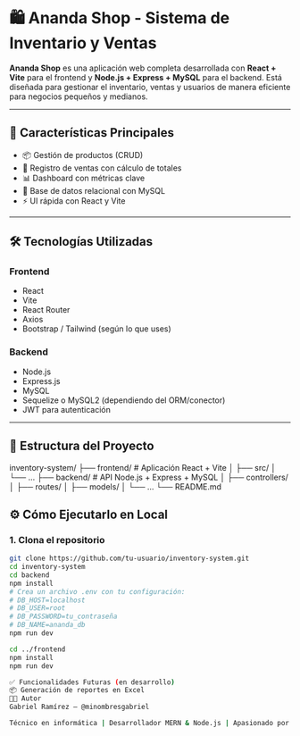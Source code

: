 # 🛍️ Ananda Shop - Sistema de Inventario y Ventas

**Ananda Shop** es una aplicación web completa desarrollada con **React + Vite** para el frontend y **Node.js + Express + MySQL** para el backend. Está diseñada para gestionar el inventario, ventas y usuarios de manera eficiente para negocios pequeños y medianos.

---

## 🚀 Características Principales

- 📦 Gestión de productos (CRUD)
- 🧾 Registro de ventas con cálculo de totales
- 📊 Dashboard con métricas clave
- 💾 Base de datos relacional con MySQL
- ⚡ UI rápida con React y Vite

---

## 🛠️ Tecnologías Utilizadas

### Frontend
- React
- Vite
- React Router
- Axios
- Bootstrap / Tailwind (según lo que uses)

### Backend
- Node.js
- Express.js
- MySQL
- Sequelize o MySQL2 (dependiendo del ORM/conector)
- JWT para autenticación

---

## 📂 Estructura del Proyecto

inventory-system/
├── frontend/ # Aplicación React + Vite
│ ├── src/
│ └── ...
├── backend/ # API Node.js + Express + MySQL
│ ├── controllers/
│ ├── routes/
│ ├── models/
│ └── ...
└── README.md



## ⚙️ Cómo Ejecutarlo en Local

### 1. Clona el repositorio
```bash
git clone https://github.com/tu-usuario/inventory-system.git
cd inventory-system
cd backend
npm install
# Crea un archivo .env con tu configuración:
# DB_HOST=localhost
# DB_USER=root
# DB_PASSWORD=tu_contraseña
# DB_NAME=ananda_db
npm run dev

cd ../frontend
npm install
npm run dev

✅ Funcionalidades Futuras (en desarrollo)
📦 Generación de reportes en Excel
👨‍💻 Autor
Gabriel Ramírez – @minombresgabriel

Técnico en informática | Desarrollador MERN & Node.js | Apasionado por soluciones eficientes

